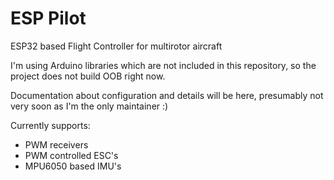 # ESP Pilot
ESP32 based Flight Controller for multirotor aircraft

I'm using Arduino libraries which are not included in this repository, so the project does not build OOB right now.

Documentation about configuration and details will be here, presumably not very soon as I'm the only maintainer :)

Currently supports:
- PWM receivers
- PWM controlled ESC's
- MPU6050 based IMU's
